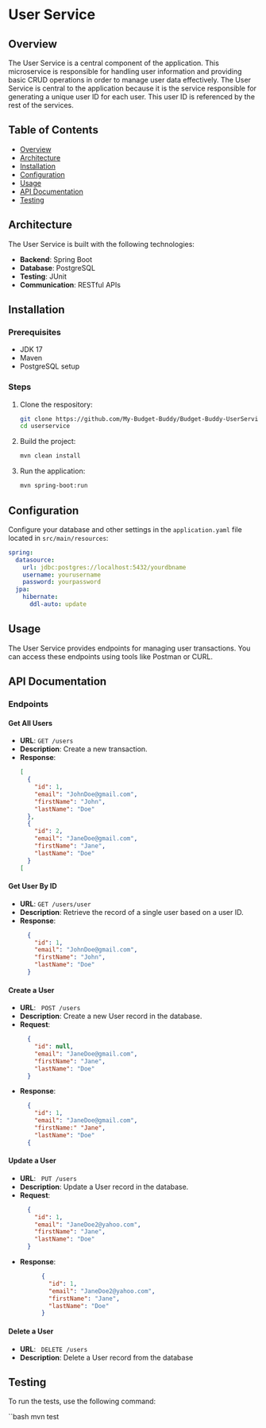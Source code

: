 # User Service

## Overview

The User Service is a central component of the application. This microservice is responsible for handling user information and providing basic CRUD operations in order to manage user data effectively. The User Service is central to the application because it is the service responsible for generating a unique user ID for each user. This user ID is referenced by the rest of the services.

## Table of Contents

- [Overview](#overview)
- [Architecture](#architecture)
- [Installation](#installation)
- [Configuration](#configuration)
- [Usage](#usage)
- [API Documentation](#api-documentation)
- [Testing](#testing)


## Architecture

The User Service is built with the following technologies:
- **Backend**: Spring Boot
- **Database**: PostgreSQL
- **Testing**: JUnit
- **Communication**: RESTful APIs

## Installation

### Prerequisites

- JDK 17
- Maven
- PostgreSQL setup

### Steps

1. Clone the respository:
   ```bash
   git clone https://github.com/My-Budget-Buddy/Budget-Buddy-UserService.git
   cd userservice
   ```

2. Build the project:
    ```bash
    mvn clean install
    ```

3. Run the application:
    ```bash
    mvn spring-boot:run
    ```

## Configuration

Configure your database and other settings in the `application.yaml` file located in `src/main/resources`:

```yaml
spring:
  datasource:
    url: jdbc:postgres://localhost:5432/yourdbname
    username: yourusername
    password: yourpassword
  jpa:
    hibernate:
      ddl-auto: update
```

## Usage

The User Service provides endpoints for managing user transactions. You can access these endpoints using tools like Postman or CURL.

## API Documentation

### Endpoints

#### Get All Users
- **URL**: ```GET /users```
- **Description**: Create a new transaction.
- **Response**:
    ```json
    [
      {
        "id": 1,
        "email": "JohnDoe@gmail.com",
        "firstName": "John",
        "lastName": "Doe"
      },
      {
        "id": 2,
        "email": "JaneDoe@gmail.com",
        "firstName": "Jane",
        "lastName": "Doe"
      }
    [
    ```

#### Get User By ID
- **URL**: ```GET /users/user```
- **Description**: Retrieve the record of a single user based on a user ID.
- **Response**:
    ```json
      {
        "id": 1,
        "email": "JohnDoe@gmail.com",
        "firstName": "John",
        "lastName": "Doe"
      }
    ```

#### Create a User
- **URL**: ``` POST /users```
- **Description**: Create a new User record in the database.
- **Request**:
    ```json
      {
        "id": null,
        "email": "JaneDoe@gmail.com",
        "firstName": "Jane",
        "lastName": "Doe"
      }
    ```
- **Response**:
    ```json
      {
        "id": 1,
        "email": "JaneDoe@gmail.com",
        "firstName:" "Jane",
        "lastName": "Doe"
      {
    ```

#### Update a User
- **URL**: ``` PUT /users```
- **Description**: Update a User record in the database.
- **Request**:
    ```json
      {
        "id": 1,
        "email": "JaneDoe2@yahoo.com",
        "firstName": "Jane",
        "lastName": "Doe"
      }
    ```
- **Response**:
  ```json
        {
          "id": 1,
          "email": "JaneDoe2@yahoo.com",
          "firstName": "Jane",
          "lastName": "Doe"
        }
  ```

#### Delete a User
- **URL**: ``` DELETE /users```
- **Description**: Delete a User record from the database


## Testing

To run the tests, use the following command:

``bash
mvn test
```
